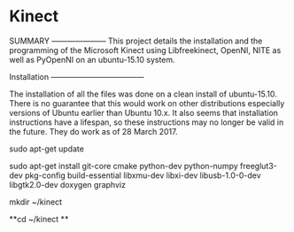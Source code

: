 # Kinect

SUMMARY
———————
This project details the installation and the programming of the Microsoft Kinect using Libfreekinect, OpenNI, NITE as well as PyOpenNI on an ubuntu-15.10 system. 

Installation
————————————

The installation of all the files was done on a clean install of ubuntu-15.10. There is no guarantee that this would work on other distributions especially versions of Ubuntu earlier than Ubuntu 10.x. It also seems that installation instructions have a lifespan, so these instructions may no longer be valid in the future. They do work as of 28 March 2017. 

sudo apt-get update

sudo apt-get install git-core cmake python-dev python-numpy freeglut3-dev pkg-config build-essential libxmu-dev libxi-dev libusb-1.0-0-dev libgtk2.0-dev doxygen graphviz

mkdir ~/kinect

**cd ~/kinect **
